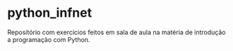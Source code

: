 # python_infnet

Repositório com exercícios feitos em sala de aula na matéria de introdução a programação com Python.

